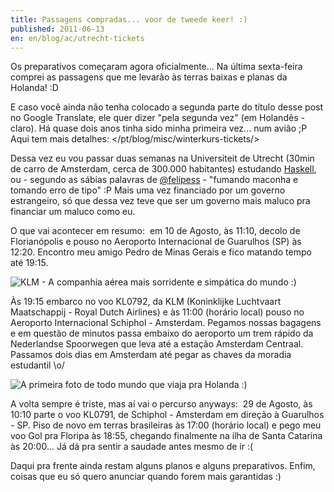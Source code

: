 ```yaml
---
title: Passagens compradas... voor de tweede keer! :)
published: 2011-06-13
en: en/blog/ac/utrecht-tickets
---
```


Os preparativos começaram agora oficialmente...
Na última sexta-feira comprei as passagens que me levarão às terras baixas e planas da Holanda! :D

E caso você ainda não tenha colocado a segunda parte do título desse post no Google Translate, ele quer dizer "pela segunda vez" (em Holandês - claro).
Há quase dois anos tinha sido minha primeira vez... num avião ;P
Aqui tem mais detalhes: </pt/blog/misc/winterkurs-tickets/>

Dessa vez eu vou passar duas semanas na Universiteit de Utrecht (30min de carro de Amsterdam, cerca de 300.000 habitantes)
estudando [Haskell][1], ou - segundo as sábias palavras de [\@felipess][2] - "fumando maconha e tomando erro de tipo" :P
Mais uma vez financiado por um governo estrangeiro, só que dessa vez teve que ser um governo mais maluco pra financiar um maluco como eu.

<!--more-->

O que vai acontecer em resumo:  em 10 de Agosto, às 11:10, decolo de Florianópolis e pouso no Aeroporto Internacional de Guarulhos (SP) às 12:20.
Encontro meu amigo Pedro de Minas Gerais e fico matando tempo até 19:15.

![KLM - A companhia aérea mais sorridente e simpática do mundo :)](/files/imgs/2011-06_klm.jpg)

Às 19:15 embarco no voo KL0792, da KLM (Koninklijke Luchtvaart Maatschappij - Royal Dutch Airlines)
e às 11:00 (horário local) pouso no Aeroporto Internacional Schiphol - Amsterdam.
Pegamos nossas bagagens e em questão de minutos passa embaixo do aeroporto um trem rápido da Nederlandse Spoorwegen
que leva até a estação Amsterdam Centraal.
Passamos dois dias em Amsterdam até pegar as chaves da moradia estudantil \o/

![A primeira foto de todo mundo que viaja pra Holanda :)](/files/imgs/2011-06_schiphol.jpg)

A volta sempre é triste, mas aí vai o percurso anyways:  29 de Agosto, às 10:10 parte o voo KL0791, de Schiphol - Amsterdam em direção à Guarulhos - SP.
Piso de novo em terras brasileiras às 17:00 (horário local) e pego meu voo Gol pra Floripa às 18:55,
chegando finalmente na ilha de Santa Catarina às 20:00...
Já dá pra sentir a saudade antes mesmo de ir :(

Daqui pra frente ainda restam alguns planos e alguns preparativos.
Enfim, coisas que eu só quero anunciar quando forem mais garantidas :)

[1]: <http://haskell.org/haskellwiki/Haskell>
[2]: <http://twitter.com/feelipess>
